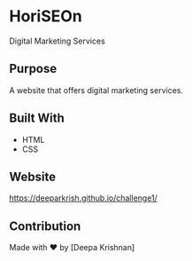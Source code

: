 # HoriSEOn
Digital Marketing Services
## Purpose
A website that offers digital marketing services.

## Built With
* HTML
* CSS

## Website
https://deeparkrish.github.io/challenge1/

## Contribution
Made with ❤️ by [Deepa Krishnan]

